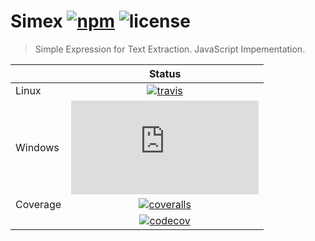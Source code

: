 # Simex [![npm][npm-badge]][npm-url] ![license][license-badge]
> Simple Expression for Text Extraction.
> JavaScript Impementation.

|          | **Status**                                     |
|---       |:---:                                           |
| Linux    | [![travis][travis-badge]][travis-url]          |
| Windows  | [![appveyor][appveyor-badge]][appveyor-url]    |
| Coverage | [![coveralls][coveralls-badge]][coveralls-url] |
|          | [![codecov][codecov-badge]][codecov-url]       |

[npm-badge]: 	https://img.shields.io/npm/v/simex.svg
[npm-url]: https://www.npmjs.com/package/simex

[travis-badge]: https://travis-ci.org/simexlib/simex.js.svg
[travis-url]: https://travis-ci.org/simexlib/simex.js

[appveyor-badge]: https://ci.appveyor.com/api/projects/status/github/simexlib/simex.js?svg=true
[appveyor-url]: https://ci.appveyor.com/project/simexlib/ci-test/

[codecov-badge]: https://codecov.io/gh/simexlib/simex.js/branch/master/graphs/badge.svg
[codecov-url]: https://codecov.io/gh/simexlib/simex.js/branch/master

[coveralls-badge]: https://coveralls.io/repos/github/simexlib/simex.js/badge.svg
[coveralls-url]: https://coveralls.io/github/simexlib/simex.js

[license-badge]: https://img.shields.io/github/license/simexlib/simex.js.svg

